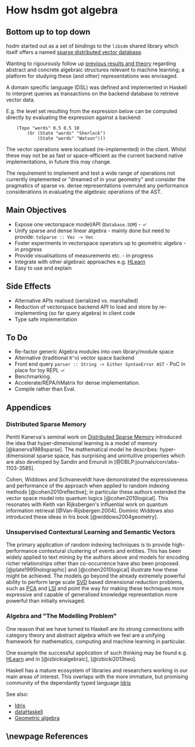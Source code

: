 How hsdm got algebra 
====================

Bottom up to top down 
---------------------

hsdm started out as a set of bindings to the ```libsdm``` shared
library which itself offers a named
[sparse distributed vector database](#distributed-sparse-memory).

Wanting to rigourously follow
up [previous results and theory](#references) regarding abstract and
concrete algebraic structures relevant to machine learning; a platform
for studying these (and other) representations was envisaged.

A domain specific language (DSL) was defined and implemented in
Haskell to interpret queries as transactions on the backend database
to retrieve vector data.

E.g. the level set resulting from the expression below can be computed directly
by evaluating the expression against a backend:
```
    (Topo "words" 0.5 0.5 10 
        (Or (State "words" "Sherlock") 
            (State "words" "Watson")))
```
The vector operations were localised (re-implemented) in the client.
Whilst these may not be as fast or space-efficient as the current
backend native implementations, in future this may change. 

The requirement to implement and test a wide range of operations not
currently implemented or "dreamed of in your geometry" and consider
the pragmatics of sparse vs. dense representations overruled any
performance considerations in evaluating the algebraic operations of
the AST.


Main Objectives
---------------

- Expose one vectorspace model/API (```Database.SDM```) - &#10003;
- Unify sparse and dense linear algebra - mainly done but need to provide:
   ```toSparse :: Vec -> Vec```
- Foster experiments in vectorspace operators up to geometric
   algebra - in progress 
- Provide visualisations of measurements etc. - in progress
- Integrate with other algebraic approaches e.g. [HLearn](https://github.com/mikeizbicki/HLearn)
- Easy to use and explain


Side Effects
------------

- Alternative APIs realised (serialized vs. marshalled)
- Reduction of vectorspace backend API to load and store by
   re-implementing (so far query algebra) in client code
- Type safe implementation


To Do
-----

- Re-factor generic Algebra modules into own library/module space
- Alternative (traditional ```R^n```) vector space backend
- Front end query ```parser :: String -> Either SyntaxError AST``` -
  PoC in place for toy REPL &#10003;
- Benchmarking.
- Accelerate/REPA/hMatrix for dense implementation.
- Compile rather than Eval.


Appendices
----------

### Distributed Sparse Memory

Pentti Kanerva's seminal work on
[Distributed Sparse Memory](http://en.wikipedia.org/wiki/Sparse_distributed_memory) introduced
the idea that hyper-dimensional learning is a model of memory
[@kanerva1988sparse]. The mathematical model he describes:
hyper-dimensional sparse space, has surprising and unintuitive
properties which are also developed by Sandin and Emuruli in
[@DBLP:journals/corr/abs-1103-3585].

Cohen, Widdows and Schvaneveldt have demonstrated the expressiveness
and performance of the approach when applied to random indexing
methods [@cohen2010reflective]; in particular these authors extended
the vector space model into quantum logics [@cohen2010logical]. This
resonates with Keith van Rijksbergen's influential work on quantum
information retrieval [@Van-Rijsbergen:2004]. Dominic Widdows also
introduced these ideas in his book [@widdows2004geometry].

### Unsupervised Contextural Learning and Semantic Vectors

The primary application of random indexing techniques is to provide
high-performance contextural clustering of events and entities. This
has been widely applied to text mining by the authors above and models
for encoding richer relationships other than co-occurrence have also
been proposed. [@plate1995holographic] and [@cohen2010logical]
illustrate how these might be achieved. The models go beyond the
already extremely powerful ability to perform large
scale [SVD](http://en.wikipedia.org/wiki/Singular_value_decomposition)
based dimensional reduction problems, such
as [PCA](http://en.wikipedia.org/wiki/Principal_component_analysis)
and [LSI](http://en.wikipedia.org/wiki/Latent_semantic_indexing) and
point the way for making these techniques more expressive and capable
of generalised knowledge representation more powerful than initially
envisaged.


### Algebra and "The Modelling Problem"

One reason that we have turned to Haskell are its strong connections
with category theory and abstract algebra which we feel are a unifying
framework for mathematics, computing and machine learning in
particular.

One example the successful application of such thinking may be found
e.g. [HLearn](https://github.com/mikeizbicki/HLearn) and in
[@izbickialgebraic], [@izbicki2013two].

Haskell has a mature ecosystem of libraries and researchers working in
our main areas of interest. This overlaps with the more immature, but
promising community of the dependantly typed
language [Idris](https://www.idris-lang.org)

See also:

- [Idris](https://www.idris-lang.org)
- [dataHaskell](http://www.datahaskell.org/docs/community/current-environment.html)
- [Geometric algebra](https://en.wikipedia.org/wiki/Geometric_algebra)

\newpage
References
----------

